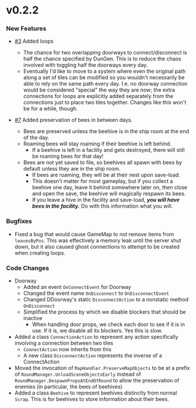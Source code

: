 # v0.2.2

### New Features
 - [#3](https://github.com/nikemitosis/LC-LabyrinthianFacilities/issues/3) Added loops
   - The chance for two overlapping doorways to connect/disconnect is half the chance specified by DunGen. This is to reduce the chaos involved with toggling half the doorways every day. 
   - Eventually I'd like to move to a system where even the original path along a set of tiles can be modified so you wouldn't necessarily be able to rely on the same path every day. 
   I.e. no doorway connection would be considered "special" the way they are now; the extra connections for loops are explicitly added separately from the connections just to place two tiles together. Changes like this won't be for a while, though. 
   
 - [#7](https://github.com/nikemitosis/LC-LabyrinthianFacilities/issues/7)
   Added preservation of bees in between days. 
   - Bees are preserved unless the beehive is in the ship room at the end of the day.
   - Roaming bees will stay roaming if their beehive is left behind.
     - If a beehive is left in a facility and gets destroyed, there will still be roaming bees for that day!
   - Bees are not yet saved to file, so beehives all spawn with bees by default unless they are in the ship room. 
     - If bees are roaming, they will be at their nest upon save-load. 
     - This doesn't matter for most gameplay, but if you collect a beehive one day, leave it behind somewhere later on, then close and open the save, the beehive will magically respawn its bees. 
	 - If you leave a hive in the facility and save-load, ***you will have bees in the facility.*** Do with this information what you will. 

### Bugfixes
 - Fixed a bug that would cause GameMap to not remove items from `leavesByPos`. This was effectively a memory leak until the server shut down, but it also caused ghost connections to attempt to be created when creating loops. 

### Code Changes
 - Doorway
   - Added an event `OnConnectEvent` for Doorway
   - Changed the event name `OnDisconnect` to `OnDisconnectEvent`
   - Changed DDoorway's static `DisconnectAction` to a nonstatic method `OnDisconnect`
   - Simplified the process by which we disable blockers that should be inactive
     - When handling door props, we check each door to see if it is in use. If it is, we disable all its blockers. Yes this is slow. 
 - Added a class `ConnectionAction` to represent any action specifically involving a connection between two tiles
   - `ConnectAction` now inherits from this
   - A new class `DisconnectAction` represents the inverse of a ConnectAction
 - Moved the invocation of `MapHandler.PreserveMapObjects` to be at a prefix of `RoundManager.UnloadSceneObjectsEarly` instead of `RoundManager.DespawnPropsAtEndOfRound` to allow the preservation of enemies (in particular, the bees of beehives)
 - Added a class `Beehive` to represent beehives distinctly from normal `Scrap`. This is for beehives to store information about their bees. 
